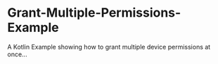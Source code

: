# Grant-Multiple-Permissions-Example

A Kotlin Example showing how to grant multiple device permissions at once...
